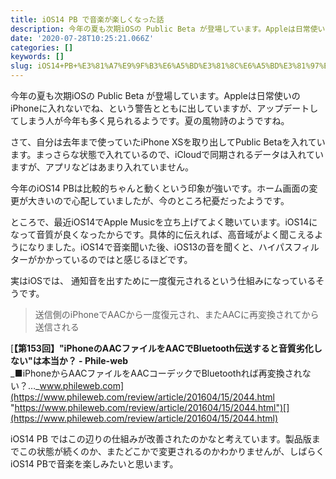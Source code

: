 ```yaml
---
title: iOS14 PB で音楽が楽しくなった話
description: 今年の夏も次期iOSの Public Beta が登場しています。Appleは日常使いのiPhoneに入れないでね、という警告とともに出していますが、アップデートしてしまう人が今年も多く見られるようです。夏の風物詩のようですね。
date: '2020-07-28T10:25:21.066Z'
categories: []
keywords: []
slug: iOS14+PB+%E3%81%A7%E9%9F%B3%E6%A5%BD%E3%81%8C%E6%A5%BD%E3%81%97%E3%81%8F%E3%81%AA%E3%81%A3%E3%81%9F%E8%A9%B1
---
```

今年の夏も次期iOSの Public Beta が登場しています。Appleは日常使いのiPhoneに入れないでね、という警告とともに出していますが、アップデートしてしまう人が今年も多く見られるようです。夏の風物詩のようですね。

さて、自分は去年まで使っていたiPhone XSを取り出してPublic Betaを入れています。まっさらな状態で入れているので、iCloudで同期されるデータは入れていますが、アプリなどはあまり入れていません。

今年のiOS14 PBは比較的ちゃんと動くという印象が強いです。ホーム画面の変更が大きいので心配していましたが、今のところ杞憂だったようです。

ところで、最近iOS14でApple Musicを立ち上げてよく聴いています。iOS14になって音質が良くなったからです。具体的に伝えれば、高音域がよく聞こえるようになりました。iOS14で音楽聞いた後、iOS13の音を聞くと、ハイパスフィルターがかかっているのではと感じるほどです。

実はiOSでは、 通知音を出すために一度復元されるという仕組みになっているそうです。

> 送信側のiPhoneでAACから一度復元され、またAACに再変換されてから送信される

[**【第153回】"iPhoneのAACファイルをAACでBluetooth伝送すると音質劣化しない"は本当か？ - Phile-web**  
_■iPhoneからAACファイルをAACコーデックでBluetoothれば再変換されない？…_www.phileweb.com](https://www.phileweb.com/review/article/201604/15/2044.html "https://www.phileweb.com/review/article/201604/15/2044.html")[](https://www.phileweb.com/review/article/201604/15/2044.html)

iOS14 PB ではこの辺りの仕組みが改善されたのかなと考えています。製品版までこの状態が続くのか、またどこかで変更されるのかわかりませんが、しばらくiOS14 PBで音楽を楽しみたいと思います。
